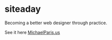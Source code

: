 siteaday
========

Becoming a better web designer through practice.

See it here <a href="www.michaelparis.us">MichaelParis.us</a>
